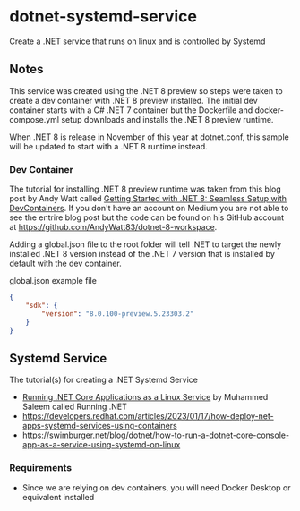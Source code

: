 # dotnet-systemd-service
Create a .NET service that runs on linux and is controlled by Systemd

## Notes
This service was created using the .NET 8 preview so steps were taken to create a dev container
with .NET 8 preview installed.  The initial dev container starts with a C# .NET 7 container
but the Dockerfile and docker-compose.yml setup downloads and installs the .NET 8 preview runtime.

When .NET 8 is release in November of this year at dotnet.conf, this sample will be updated to start
with a .NET 8 runtime instead.

### Dev Container
The tutorial for installing .NET 8 preview runtime was taken from this blog post by Andy Watt called
[Getting Started with .NET 8: Seamless Setup with DevContainers](https://betterprogramming.pub/getting-started-with-net-8-seamless-setup-with-devcontainers-13851ee20f4e).  If you don't have an
account on Medium you are not able to see the entrire blog post but the code can be found on his
GitHub account at https://github.com/AndyWatt83/dotnet-8-workspace.

Adding a global.json file to the root folder will tell .NET to target the newly installed .NET 8
version instead of the .NET 7 version that is installed by default with the dev container.

global.json example file
```json
{
    "sdk": {
        "version": "8.0.100-preview.5.23303.2"
    }
}
```

## Systemd Service
The tutorial(s) for creating a .NET Systemd Service
- [Running .NET Core Applications as a Linux Service](https://code-maze.com/aspnetcore-running-applications-as-linux-service/) by Muhammed Saleem
called Running .NET
- https://developers.redhat.com/articles/2023/01/17/how-deploy-net-apps-systemd-services-using-containers
- https://swimburger.net/blog/dotnet/how-to-run-a-dotnet-core-console-app-as-a-service-using-systemd-on-linux

### Requirements

- Since we are relying on dev containers, you will need Docker Desktop or equivalent installed